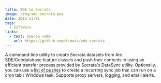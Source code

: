 ```yaml
---
title: SDE to Socrata
image: /img/sde-socrata.png
date: 2015-11-01
tags:
  - Software
links:
  - text: Source code
    url: https://github.com/timwis/sde-socrata
---
```

A command-line utility to create Socrata datasets from Arc SDE/Geodatabase feature classes 
and push their contents in using an efficient transfer process provided by Socrata's DataSync utility. 
Optionally, you can use a [list of pushes](https://github.com/timwis/sde-socrata/blob/master/config/datasets.yaml)
to create a recurring sync job that can run on a cron tab / Windows task. Supports proxy servers, 
logging, and email alerts.
